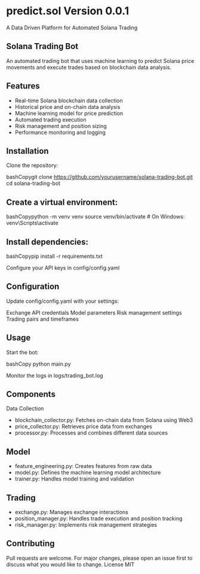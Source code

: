 # predict.sol Version 0.0.1
A Data Driven Platform for Automated Solana Trading

## Solana Trading Bot
An automated trading bot that uses machine learning to predict Solana price movements and execute trades based on blockchain data analysis.

## Features

- Real-time Solana blockchain data collection
- Historical price and on-chain data analysis
- Machine learning model for price prediction
- Automated trading execution
- Risk management and position sizing
- Performance monitoring and logging

## Installation

Clone the repository:

bashCopygit clone https://github.com/yourusername/solana-trading-bot.git
cd solana-trading-bot

## Create a virtual environment:

bashCopypython -m venv venv
source venv/bin/activate  # On Windows: venv\Scripts\activate

## Install dependencies:

bashCopypip install -r requirements.txt

Configure your API keys in config/config.yaml

## Configuration
Update config/config.yaml with your settings:

Exchange API credentials
Model parameters
Risk management settings
Trading pairs and timeframes

## Usage

Start the bot:

bashCopy python main.py

Monitor the logs in logs/trading_bot.log

## Components
Data Collection

- blockchain_collector.py: Fetches on-chain data from Solana using Web3
- price_collector.py: Retrieves price data from exchanges
- processor.py: Processes and combines different data sources

## Model

- feature_engineering.py: Creates features from raw data
- model.py: Defines the machine learning model architecture
- trainer.py: Handles model training and validation

## Trading

- exchange.py: Manages exchange interactions
- position_manager.py: Handles trade execution and position tracking
- risk_manager.py: Implements risk management strategies

## Contributing
Pull requests are welcome. For major changes, please open an issue first to discuss what you would like to change.
License
MIT
